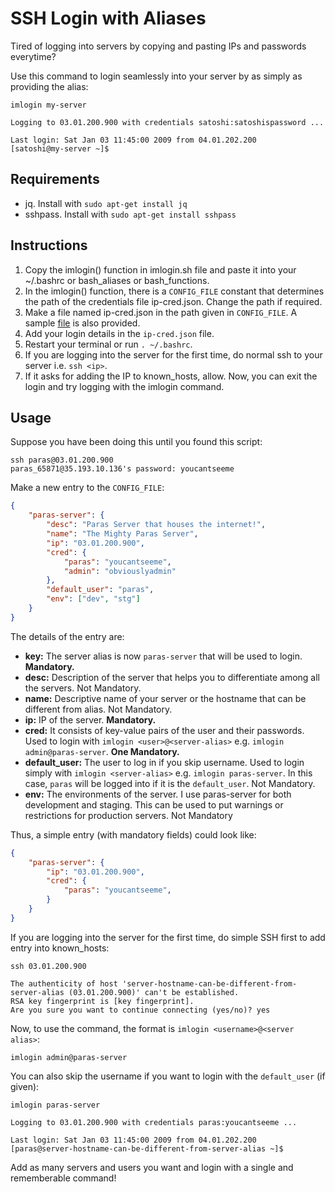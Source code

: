 # SSH Login with Aliases

Tired of logging into servers by copying and pasting IPs and passwords everytime?

Use this command to login seamlessly into your server by as simply as providing the alias:

```
imlogin my-server
```

```
Logging to 03.01.200.900 with credentials satoshi:satoshispassword ...

Last login: Sat Jan 03 11:45:00 2009 from 04.01.202.200
[satoshi@my-server ~]$ 
```

## Requirements

- jq. Install with `sudo apt-get install jq`
- sshpass. Install with `sudo apt-get install sshpass`

## Instructions

1. Copy the imlogin() function in imlogin.sh file and paste it into your ~/.bashrc or bash_aliases or bash_functions.
2. In the imlogin() function, there is a `CONFIG_FILE` constant that determines the path of the credentials file ip-cred.json. Change the path if required.
3. Make a file named ip-cred.json in the path given in `CONFIG_FILE`. A sample [file](https://github.com/paras-lehana/utils/blob/master/linux/bash/login/ip-cred.json) is also provided.
4. Add your login details in the `ip-cred.json` file.
5. Restart your terminal or run `. ~/.bashrc`. 
6. If you are logging into the server for the first time, do normal ssh to your server i.e. `ssh <ip>`.
7. If it asks for adding the IP to known_hosts, allow. Now, you can exit the login and try logging with the imlogin command. 

## Usage

Suppose you have been doing this until you found this script:

```linux
ssh paras@03.01.200.900
paras_65871@35.193.10.136's password: youcantseeme
```

Make a new entry to the `CONFIG_FILE`:

```json
{
    "paras-server": {
        "desc": "Paras Server that houses the internet!",
        "name": "The Mighty Paras Server",
        "ip": "03.01.200.900",
        "cred": {
            "paras": "youcantseeme",
            "admin": "obviouslyadmin"
        },
        "default_user": "paras",
        "env": ["dev", "stg"]
    }
}

```
The details of the entry are:
- **key:** The server alias is now `paras-server` that will be used to login. **Mandatory.**
- **desc:** Description of the server that helps you to differentiate among all the servers. Not Mandatory.
- **name:** Descriptive name of your server or the hostname that can be different from alias. Not Mandatory.
- **ip:** IP of the server. **Mandatory.**
- **cred:** It consists of key-value pairs of the user and their passwords. Used to login with `imlogin <user>@<server-alias>` e.g. `imlogin admin@paras-server`. **One Mandatory.**
- **default_user:** The user to log in if you skip username. Used to login simply with `imlogin <server-alias>` e.g. `imlogin paras-server`. In this case, `paras` will be logged into if it is the `default_user`. Not Mandatory.
- **env:** The environments of the server. I use paras-server for both development and staging. This can be used to put warnings or restrictions for production servers. Not Mandatory

Thus, a simple entry (with mandatory fields) could look like:

```json
{
    "paras-server": {
        "ip": "03.01.200.900",
        "cred": {
            "paras": "youcantseeme",
        }
    }
}

```

If you are logging into the server for the first time, do simple SSH first to add entry into known_hosts:

```
ssh 03.01.200.900

The authenticity of host 'server-hostname-can-be-different-from-server-alias (03.01.200.900)' can't be established.
RSA key fingerprint is [key fingerprint].
Are you sure you want to continue connecting (yes/no)? yes
```

Now, to use the command, the format is `imlogin <username>@<server alias>`:
```
imlogin admin@paras-server
```

You can also skip the username if you want to login with the `default_user` (if given):
```
imlogin paras-server
```

```
Logging to 03.01.200.900 with credentials paras:youcantseeme ...

Last login: Sat Jan 03 11:45:00 2009 from 04.01.202.200
[paras@server-hostname-can-be-different-from-server-alias ~]$ 
```

Add as many servers and users you want and login with a single and rememberable command! 


